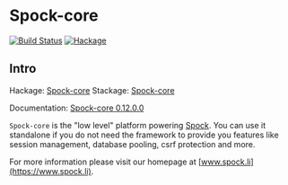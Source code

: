 Spock-core
==========

[![Build Status](https://travis-ci.org/agrafix/Spock.svg)](https://travis-ci.org/agrafix/Spock)
[![Hackage](https://img.shields.io/hackage/v/Spock-core.svg)](http://hackage.haskell.org/package/Spock-core)

## Intro

Hackage: [Spock-core](http://hackage.haskell.org/package/Spock-core)
Stackage: [Spock-core](https://www.stackage.org/package/Spock-core)

Documentation: [Spock-core 0.12.0.0](https://spockdocs.s3.eu-central-1.amazonaws.com/Spock-core-0.12.0.0/Web-Spock-Core.html)

`Spock-core` is the "low level" platform powering [Spock](https://www.stackage.org/package/Spock). You can use it standalone if you
do not need the framework to provide you features like session management, database pooling, csrf protection and more.

For more information please visit our homepage at [www.spock.li](https://www.spock.li).
